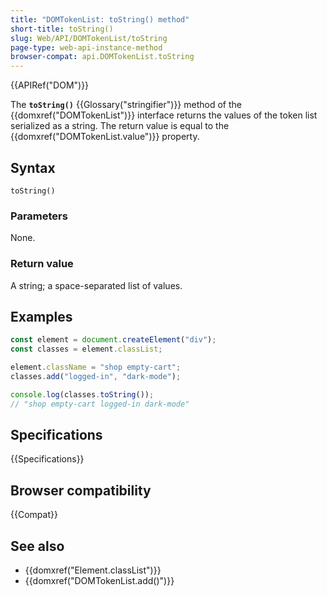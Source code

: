 ```yaml
---
title: "DOMTokenList: toString() method"
short-title: toString()
slug: Web/API/DOMTokenList/toString
page-type: web-api-instance-method
browser-compat: api.DOMTokenList.toString
---
```


{{APIRef("DOM")}}

The **`toString()`** {{Glossary("stringifier")}} method of the {{domxref("DOMTokenList")}} interface returns the values of the token list serialized as a string. The return value is equal to the {{domxref("DOMTokenList.value")}} property.

## Syntax

```js-nolint
toString()
```

### Parameters

None.

### Return value

A string; a space-separated list of values.

## Examples

```js
const element = document.createElement("div");
const classes = element.classList;

element.className = "shop empty-cart";
classes.add("logged-in", "dark-mode");

console.log(classes.toString());
// "shop empty-cart logged-in dark-mode"
```

## Specifications

{{Specifications}}

## Browser compatibility

{{Compat}}

## See also

- {{domxref("Element.classList")}}
- {{domxref("DOMTokenList.add()")}}
